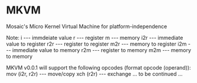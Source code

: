 # MKVM
Mosaic's Micro Kernel Virtual Machine for platform-independence

Note:
i --- immdeiate value
r --- register
m --- memory
i2r --- immediate value to register
r2r --- register to register
m2r --- memory to register
i2m --- immediate value to memory
r2m --- register to memory
m2m --- memory to memory

MKVM v0.0.1 will support the following opcodes (format opcode (operand)):
mov (i2r, r2r) --- move/copy
xch (r2r) --- exchange
... to be continued ...
